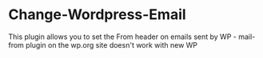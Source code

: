 Change-Wordpress-Email
======================

This plugin allows you to set the From header on emails sent by WP - mail-from plugin on the wp.org site doesn't work with new WP